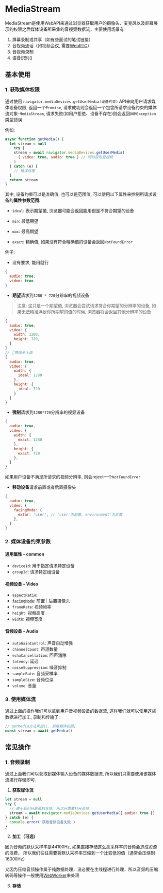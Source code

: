 # MediaStream

MediaStream是使用WebAPI来通过浏览器获取用户的摄像头、麦克风以及屏幕展示的权限之后媒体设备所采集的音视频数据流，主要使用场景有
1. 屏幕录制或共享（如有些面试的笔试链接）
2. 音视频通话（如视频会议, 需要[WebRTC](CO.程序员/FE.前端/WebRTC/WebRTC.md)）
3. 音视频录制
4. 语音识别()

## 基本使用

### 1. 获取媒体权限

通过使用 `navigator.mediaDevices.getUserMedia(设备约束)` API来向用户请求媒体设备权限, 返回一个`Promise`, 请求成功则会返回一个包含所请求设备约束的媒体流对象-`MediaStream`, 请求失败(如用户拒绝、设备不存在)则会返回`DOMException`类型错误

例如:
```javascript
async function getMedia() {
  let stream = null
	try {
    stream = await navigator.mediaDevices.getUserMedia(
      { video: true, audio: true } // 同时获取音视频
    )
  } catch (e) {
    // 错误处理
  }
  return stream
}
```



其中, 设备约束可以是准确值, 也可以是范围值, 可以使用以下属性来控制所请求设备的**属性参数范围**:

+ `ideal`: 表示期望值, 浏览器可能会返回能用但是不符合期望的设备

+ `min`: 最低期望

+ `max`: 最高期望

+ `exact`: 精确值, 如果没有符合精确值的设备会返回`NotFoundError`

  

例子:

+ 没有要求, 能用就行

```javascript
{
  audio: true,
  video: true
}
```



+ **期望**请求到`1280 * 720`分辨率的视频设备

> 注意: 这只是一个期望值, 浏览器会尝试请求符合你期望的分辨率的设备, 如果无法精准满足你所期望的值的时候, 浏览器将会返回其他分辨率的设备

```javascript
{
  audio: true,
  video: {
    width: 1280,
    height: 720,
  }
}
// 👆等同于上面
{
  audio: true,
  video: {
    width: {
      ideal: 1280
    },
    height: {
      ideal: 720
    }
  }
}
```

+ **强制**请求到`1280*720`分辨率的视频设备

```javascript
{
  audio: true,
  video: {
    width: {
      exact: 1280
    },
    height: {
      exact: 720
    },
  }
}
```

如果用户设备不满足所请求的视频分辨率, 则会reject一个`NotFoundError`

+ **移动设备**请求前置或者后置摄像头

```javascript
{
  audio: true,
  video: {
    facingMode: {
      extar: 'user', // 'user'为前置, environment'为后置
    },
  }
}
```



### 2. 媒体设备约束参数

#### 通用属性 - common

+ `deviceId`: 用于指定请求特定设备
+ `groupId`: 请求特定组设备

#### 视频设备 - Video

+ [`aspectRatio`](https://developer.mozilla.org/en-US/docs/Web/API/MediaTrackConstraints/aspectRatio): 
+ [`facingMode`](https://developer.mozilla.org/en-US/docs/Web/API/MediaTrackConstraints/facingMode): 前置 | 后置摄像头
+ `frameRate`: 视频帧率
+ `height`: 视频高度
+ `width`: 视频宽度

#### 音频设备 - Audio

+ `autoGainControl`: 声音自动增强
+ `channelCount`: 声道数量
+ `echoCancellation`: 回声消除
+ `latency`: 延迟
+ `noiseSuppression`: 噪音抑制
+ `sampleRate`: 音频采样率
+ `sampleSize`: 音频位深
+ `volume`: 音量



### 3. 使用媒体流

通过上面的操作我们可以拿到用户音视频设备的数据流, 这样我们就可以使用这些数据进行加工, 录制和传输了.

```javascript
// getMedia方法来自[1. 获取媒体权限]
const stream = await getMedia()

```



## 常见操作

### 1. 音频录制

通过上面我们可以获取到媒体输入设备的媒体数据流, 所以我们只需要使用该媒体流进行存储即可.
1. **获取媒体流**

```javascript
let stream = null
try {
  // 由于我们只是录制音频, 所以只需要打开音频
  stream = await navigator.mediaDevices.getUserMedia({ audio: true })
} catch (e) {
  console.error('获取音频设备失败')
}

```

2. **加工（可选）**

  因为音频的默认采样率是44100Hz, 如果直接存储这么高采样率的音频会造成资源的浪费， 所以我们往往需要将默认采样率压缩到一个比较低的值（通常会压缩到16000Hz）

  又因为压缩音频操作属于纯数据处理，没必要在主线程进行处理，所以音频的压缩转码等操作一般使用[WebWorker](CO.程序员/FE.前端/基础/WebWorker.md)来处理

  

3. **存储**

   